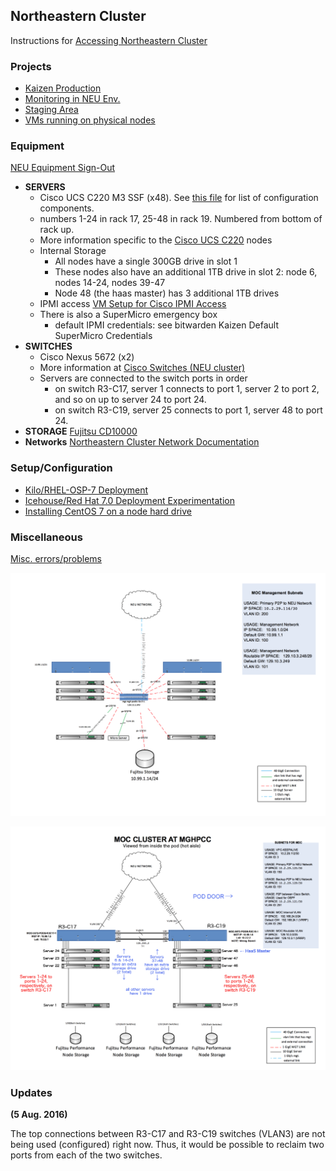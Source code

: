 ## Northeastern Cluster
Instructions for [Accessing Northeastern Cluster](Accessing-Northeastern-Cluster.html)

### Projects
 -  [Kaizen Production](Kaizen-Production.html)
 -  [Monitoring in NEU Env.](Monitoring-in-NEU-Env.html)
 -  [Staging Area](Staging-Area.html)
 -  [VMs running on physical nodes](VMs-running-on-nodes.html)

### Equipment
[NEU Equipment Sign-Out](NEU-Equipment-Sign-Out.html)
 -  **SERVERS**
     -  Cisco UCS C220 M3 SSF (x48). See [this file](../../_static/pdf/CiscoConfiguration.pdf) for list of configuration components. 
     -  numbers 1-24 in rack 17, 25-48 in rack 19.  Numbered from bottom of rack up.
     -  More information specific to the [Cisco UCS C220](../Cisco-UCS-C220.html) nodes
     -  Internal Storage
         -  All nodes have a single 300GB drive in slot 1
         -  These nodes also have an additional 1TB drive in slot 2: node 6, nodes 14-24, nodes 39-47
         -  Node 48 (the haas master) has 3 additional 1TB drives 
     -  IPMI access [VM Setup for Cisco IPMI Access](../VM-Setup-for-Cisco-IPMI-Access.html)
     -  There is also a SuperMicro emergency box
         -  default IPMI credentials: see bitwarden Kaizen Default SuperMicro Credentials 
 -  **SWITCHES**
     -  Cisco Nexus 5672 (x2)
     -  More information at [Cisco Switches (NEU cluster)](Cisco-Switches-NEU-cluster.html)
     -  Servers are connected to the switch ports in order 
         -  on switch R3-C17, server 1 connects to port 1, server 2 to port 2, and so on up to server 24 to port 24.
         -  on switch R3-C19, server 25 connects to port 1, server 48 to port 24.
 -  **STORAGE** [Fujitsu CD10000](Fujitsu-CD10000.html)
 -  **Networks** [Northeastern Cluster Network Documentation](Northeastern-Cluster-Network-Documentation.html)

### Setup/Configuration
 -  [Kilo/RHEL-OSP-7 Deployment](Kilo-RHEL-OSP-7-Deployment.html)
 -  [Icehouse/Red Hat 7.0 Deployment Experimentation](Icehouse-Red-Hat-7.0-Deployment-Experimentation.html)
 -  [Installing CentOS 7 on a node hard drive](../Installing-CentOS-7-on-a-node-hard-drive.html)

### Miscellaneous
[Misc. errors/problems](Misc.-errors-problems.html)

![](../../_static/img/NUManagementNetworkTopology.png)

![](../../_static/img/NUclusterNetworkTopology.png)

### Updates
**(5 Aug. 2016)**

The top connections between R3-C17 and R3-C19 switches (VLAN3) are not being used (configured) right now. 
Thus, it would be possible to reclaim two ports from each of the two switches.   
